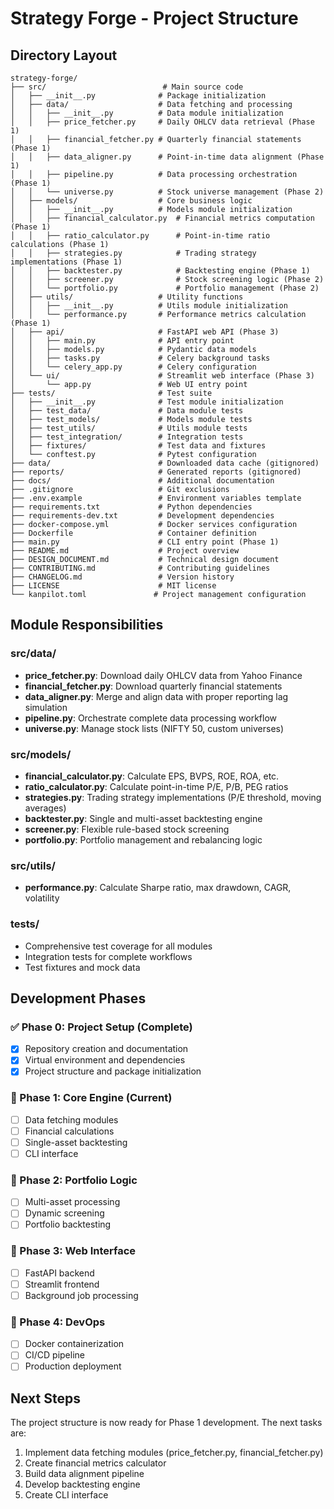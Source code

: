 # Strategy Forge - Project Structure

## Directory Layout

```
strategy-forge/
├── src/                          # Main source code
│   ├── __init__.py              # Package initialization
│   ├── data/                    # Data fetching and processing
│   │   ├── __init__.py          # Data module initialization
│   │   ├── price_fetcher.py     # Daily OHLCV data retrieval (Phase 1)
│   │   ├── financial_fetcher.py # Quarterly financial statements (Phase 1)
│   │   ├── data_aligner.py      # Point-in-time data alignment (Phase 1)
│   │   ├── pipeline.py          # Data processing orchestration (Phase 1)
│   │   └── universe.py          # Stock universe management (Phase 2)
│   ├── models/                  # Core business logic
│   │   ├── __init__.py          # Models module initialization
│   │   ├── financial_calculator.py  # Financial metrics computation (Phase 1)
│   │   ├── ratio_calculator.py      # Point-in-time ratio calculations (Phase 1)
│   │   ├── strategies.py            # Trading strategy implementations (Phase 1)
│   │   ├── backtester.py            # Backtesting engine (Phase 1)
│   │   ├── screener.py              # Stock screening logic (Phase 2)
│   │   └── portfolio.py             # Portfolio management (Phase 2)
│   ├── utils/                   # Utility functions
│   │   ├── __init__.py          # Utils module initialization
│   │   └── performance.py       # Performance metrics calculation (Phase 1)
│   ├── api/                     # FastAPI web API (Phase 3)
│   │   ├── main.py              # API entry point
│   │   ├── models.py            # Pydantic data models
│   │   ├── tasks.py             # Celery background tasks
│   │   └── celery_app.py        # Celery configuration
│   └── ui/                      # Streamlit web interface (Phase 3)
│       └── app.py               # Web UI entry point
├── tests/                       # Test suite
│   ├── __init__.py              # Test module initialization
│   ├── test_data/               # Data module tests
│   ├── test_models/             # Models module tests
│   ├── test_utils/              # Utils module tests
│   ├── test_integration/        # Integration tests
│   ├── fixtures/                # Test data and fixtures
│   └── conftest.py              # Pytest configuration
├── data/                        # Downloaded data cache (gitignored)
├── reports/                     # Generated reports (gitignored)
├── docs/                        # Additional documentation
├── .gitignore                   # Git exclusions
├── .env.example                 # Environment variables template
├── requirements.txt             # Python dependencies
├── requirements-dev.txt         # Development dependencies
├── docker-compose.yml           # Docker services configuration
├── Dockerfile                   # Container definition
├── main.py                      # CLI entry point (Phase 1)
├── README.md                    # Project overview
├── DESIGN_DOCUMENT.md           # Technical design document
├── CONTRIBUTING.md              # Contributing guidelines
├── CHANGELOG.md                 # Version history
├── LICENSE                      # MIT license
└── kanpilot.toml               # Project management configuration
```

## Module Responsibilities

### src/data/
- **price_fetcher.py**: Download daily OHLCV data from Yahoo Finance
- **financial_fetcher.py**: Download quarterly financial statements
- **data_aligner.py**: Merge and align data with proper reporting lag simulation
- **pipeline.py**: Orchestrate complete data processing workflow
- **universe.py**: Manage stock lists (NIFTY 50, custom universes)

### src/models/
- **financial_calculator.py**: Calculate EPS, BVPS, ROE, ROA, etc.
- **ratio_calculator.py**: Calculate point-in-time P/E, P/B, PEG ratios
- **strategies.py**: Trading strategy implementations (P/E threshold, moving averages)
- **backtester.py**: Single and multi-asset backtesting engine
- **screener.py**: Flexible rule-based stock screening
- **portfolio.py**: Portfolio management and rebalancing logic

### src/utils/
- **performance.py**: Calculate Sharpe ratio, max drawdown, CAGR, volatility

### tests/
- Comprehensive test coverage for all modules
- Integration tests for complete workflows
- Test fixtures and mock data

## Development Phases

### ✅ Phase 0: Project Setup (Complete)
- [x] Repository creation and documentation
- [x] Virtual environment and dependencies
- [x] Project structure and package initialization

### 🚧 Phase 1: Core Engine (Current)
- [ ] Data fetching modules
- [ ] Financial calculations  
- [ ] Single-asset backtesting
- [ ] CLI interface

### 🔮 Phase 2: Portfolio Logic
- [ ] Multi-asset processing
- [ ] Dynamic screening
- [ ] Portfolio backtesting

### 🔮 Phase 3: Web Interface
- [ ] FastAPI backend
- [ ] Streamlit frontend
- [ ] Background job processing

### 🔮 Phase 4: DevOps
- [ ] Docker containerization
- [ ] CI/CD pipeline
- [ ] Production deployment

## Next Steps

The project structure is now ready for Phase 1 development. The next tasks are:
1. Implement data fetching modules (price_fetcher.py, financial_fetcher.py)
2. Create financial metrics calculator
3. Build data alignment pipeline
4. Develop backtesting engine
5. Create CLI interface